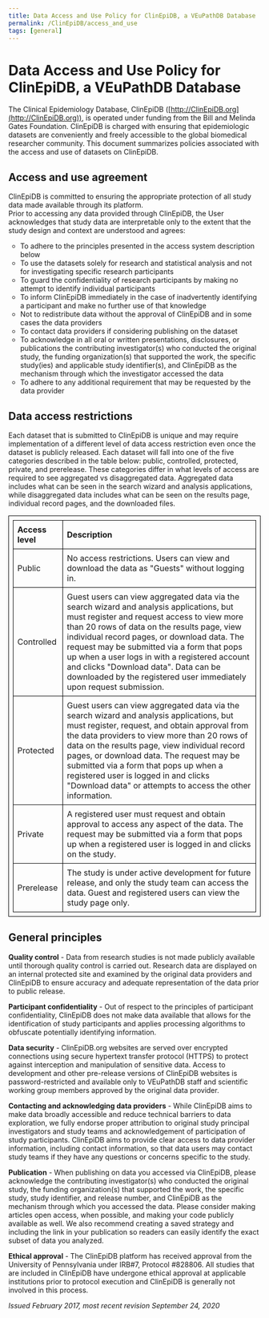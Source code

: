 ```yaml
---
title: Data Access and Use Policy for ClinEpiDB, a VEuPathDB Database
permalink: /ClinEpiDB/access_and_use
tags: [general]
---
```

<style>
table {
  border-collapse: collapse;
}
table, th, td {
  border: 1px solid black;
  padding: 0.5em;
}
ul {
  list-style-type: circle;
}
</style>

<div id="ce-data-access" markdown="1">

# Data Access and Use Policy for ClinEpiDB, a VEuPathDB Database

The Clinical Epidemiology Database, ClinEpiDB ([http://ClinEpiDB.org](http://ClinEpiDB.org)), is operated under funding from the Bill and Melinda Gates Foundation. ClinEpiDB is charged with ensuring that epidemiologic datasets are conveniently and freely accessible to the global biomedical researcher community. This document summarizes policies associated with the access and use of datasets on ClinEpiDB.

## Access and use agreement
  
ClinEpiDB is committed to ensuring the appropriate protection of all study data made available through its platform.<br> 
Prior to accessing any data provided through ClinEpiDB, the User acknowledges that study data are interpretable only to the extent that the study design and context are understood and agrees:
    
* To adhere to the principles presented in the access system description below
* To use the datasets solely for research and statistical analysis and not for investigating specific research participants
* To guard the confidentiality of research participants by making no attempt to identify individual participants
* To inform ClinEpiDB immediately in the case of inadvertently identifying a participant and make no further use of that knowledge
* Not to redistribute data without the approval of ClinEpiDB and in some cases the data providers
* To contact data providers if considering publishing on the dataset
* To acknowledge in all oral or written presentations, disclosures, or publications the contributing investigator(s) who conducted the original study, the funding organization(s) that supported the work, the specific study(ies) and applicable study identifier(s), and ClinEpiDB as the mechanism through which the investigator accessed the data
* To adhere to any additional requirement that may be requested by the data provider

##  Data access restrictions
    
Each dataset that is submitted to ClinEpiDB is unique and may require implementation of a different level of data access restriction even once the dataset is publicly released. Each dataset will fall into one of the five categories described in the table below: public, controlled, protected, private, and prerelease. These categories differ in what levels of access are required to see aggregated vs disaggregated data. Aggregated data includes what can be seen in the search wizard and analysis applications, while disaggregated data includes what can be seen on the results page, individual record pages, and the downloaded files.

|  __Access level__ | __Description__ |
| :----- | :----- |
| Public | No access restrictions. Users can view and download the data as "Guests" without logging in. |
| Controlled | Guest users can view aggregated data via the search wizard and analysis applications, but must register and request access to view more than 20 rows of data on the results page, view individual record pages, or download data. The request may be submitted via a form that pops up when a user logs in with a registered account and clicks "Download data". Data can be downloaded by the registered user immediately upon request submission. |
| Protected | Guest users can view aggregated data via the search wizard and analysis applications, but must register, request, and obtain approval from the data providers to view more than 20 rows of data on the results page, view individual record pages, or download data. The request may be submitted via a form that pops up when a registered user is logged in and clicks "Download data" or attempts to access the other information. |
| Private | A registered user must request and obtain approval to access any aspect of the data. The request may be submitted via a form that pops up when a registered user is logged in and clicks on the study. |
| Prerelease | The study is under active development for future release, and only the study team can access the data. Guest and registered users can view the study page only.
  
## General principles

__Quality control__ - Data from research studies is not made publicly available until thorough quality control is carried out. Research data are displayed on an internal protected site and examined by the original data providers and ClinEpiDB to ensure accuracy and adequate representation of the data prior to public release.

__Participant confidentiality__ - Out of respect to the principles of participant confidentiality, ClinEpiDB does not make data available that allows for the identification of study participants and applies processing algorithms to obfuscate potentially identifying information.

__Data security__ - ClinEpiDB.org websites are served over encrypted connections using secure hypertext transfer protocol (HTTPS) to protect against interception and manipulation of sensitive data. Access to development and other pre-release versions of ClinEpiDB websites is password-restricted and available only to VEuPathDB staff and scientific working group members approved by the original data provider.
 
__Contacting and acknowledging data providers__ - While ClinEpiDB aims to make data broadly accessible and reduce technical barriers to data exploration, we fully endorse proper attribution to original study principal investigators and study teams and acknowledgement of participation of study participants. ClinEpiDB aims to provide clear access to data provider information, including contact information, so that data users may contact study teams if they have any questions or concerns specific to the study.
      
__Publication__ - When publishing on data you accessed via ClinEpiDB, please acknowledge the contributing investigator(s) who conducted the original study, the funding organization(s) that supported the work, the specific study, study identifier, and release number, and ClinEpiDB as the mechanism through which you accessed the data. Please consider making articles open access, when possible, and making your code publicly available as well. We also recommend creating a saved strategy and including the link in your publication so readers can easily identify the exact subset of data you analyzed.
    
__Ethical approval__ - The ClinEpiDB platform has received approval from the University of Pennsylvania under IRB#7, Protocol #828806. All studies that are included in ClinEpiDB have undergone ethical approval at applicable institutions prior to protocol execution and ClinEpiDB is generally not involved in this process.
  
_Issued February 2017, most recent revision September 24, 2020_

</div>
